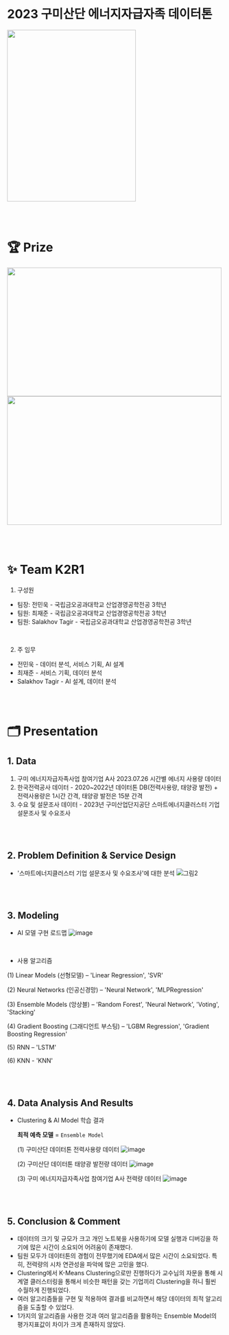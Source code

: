 # 2023 구미산단 에너지자급자족 데이터톤
<img src="https://github.com/jaejunchoe/2023-Gumi-Industrial-Complex-Energy-Self-Sufficiency-Datathon/assets/157339263/73e027be-996b-4158-a8f6-0156e6bbca57" width="300" height="400">

<br/><br/>

# 🏆 Prize
<img src="https://github.com/jaejunchoe/2023-Gumi-Industrial-Complex-Energy-Self-Sufficiency-Datathon/assets/157339263/1b1364d4-ff4b-4278-9c78-8d7f293cbb80" width="500" height="300">
<img src="https://github.com/jaejunchoe/2023-Gumi-Industrial-Complex-Energy-Self-Sufficiency-Datathon/assets/157339263/2cdc6007-f802-46a1-924f-14b0b858d525" width="500" height="300">

<br/><br/>

# ✨ Team K2R1
1. 구성원
* 팀장: 전민욱 - 국립금오공과대학교 산업경영공학전공 3학년
* 팀원: 최재준 - 국립금오공과대학교 산업경영공학전공 3학년 
* 팀원: Salakhov Tagir - 국립금오공과대학교 산업경영공학전공 3학년

<br/>

2. 주 임무
* 전민욱 - 데이터 분석, 서비스 기획, AI 설계
* 최재준 - 서비스 기획, 데이터 분석
* Salakhov Tagir - AI 설계, 데이터 분석

<br/><br/>

# 🗂 Presentation
## 1. Data
1. 구미 에너지자급자족사업 참여기업 A사 2023.07.26 시간별 에너지 사용량 데이터
2. 한국전력공사 데이터 - 2020~2022년 데이터톤 DB(전력사용량, 태양광 발전) + 전력사용량은 1시간 간격, 태양광 발전은 15분 간격
3. 수요 및 설문조사 데이터 - 2023년 구미산업단지공단 스마트에너지클러스터 기업 설문조사 및 수요조사 

<br/><br/>
## 2. Problem Definition & Service Design
- '스마트에너지클러스터 기업 설문조사 및 수요조사'에 대한 분석
![그림2](https://github.com/jaejunchoe/2023-Gumi-Industrial-Complex-Energy-Self-Sufficiency-Datathon/assets/157339263/263efd29-44fa-4133-be35-2c3102746fa1)

<br/><br/>
## 3. Modeling
- AI 모델 구현 로드맵
![image](https://github.com/jaejunchoe/2023-Gumi-Industrial-Complex-Energy-Self-Sufficiency-Datathon/assets/157339263/b790f4db-db7f-46ac-b2f4-7a73f2e42b43)

<br/>

- 사용 알고리즘
  
(1) Linear Models (선형모델) – 'Linear Regression', 'SVR'

(2) Neural Networks (인공신경망) – 'Neural Network', 'MLPRegression'

(3) Ensemble Models (앙상블) – 'Random Forest', 'Neural Network', 'Voting', 'Stacking'

(4) Gradient Boosting (그래디언트 부스팅) – 'LGBM Regression', 'Gradient Boosting Regression'

(5) RNN – 'LSTM'

(6) KNN - 'KNN'

<br/><br/>
## 4. Data Analysis And Results 
- Clustering & AI Model 학습 결과

  **최적 예측 모델** = `Ensemble Model` 


     (1) 구미산단 데이터톤 전력사용량 데이터
     ![image](https://github.com/jaejunchoe/2023-Gumi-Industrial-Complex-Energy-Self-Sufficiency-Datathon/assets/157339263/4c01505b-8f5a-4e1f-882f-9826820a92cd)



     (2) 구미산단 데이터톤 태양광 발전량 데이터
     ![image](https://github.com/jaejunchoe/2023-Gumi-Industrial-Complex-Energy-Self-Sufficiency-Datathon/assets/157339263/3271426a-e849-440e-bb21-a1c0e6078cbb)



     (3) 구미 에너지자급자족사업 참여기업 A사 전력량 데이터
     ![image](https://github.com/jaejunchoe/2023-Gumi-Industrial-Complex-Energy-Self-Sufficiency-Datathon/assets/157339263/81966e72-1443-41c7-b2b9-28e19919435f)

<br/><br/>
## 5. Conclusion & Comment
- 데이터의 크기 및 규모가 크고 개인 노트북을 사용하기에 모델 실행과 디버깅을 하기에 많은 시간이 소요되어 어려움이 존재했다.
- 팀원 모두가 데이터톤의 경험이 전무했기에 EDA에서 많은 시간이 소요되었다. 특히, 전력량의 시차 연관성을 파악에 많은 고민을 했다.
- Clustering에서 K-Means Clustering으로만 진행하다가 교수님의 자문을 통해 시계열 클러스터링을 통해서 비슷한 패턴을 갖는 기업끼리 Clustering을 하니 훨씬 수월하게 진행되었다. 
- 여러 알고리즘들을 구현 및 적용하여 결과를 비교하면서 해당 데이터의 최적 알고리즘을 도출할 수 있었다.
- 1가지의 알고리즘을 사용한 것과 여러 알고리즘을 활용하는 Ensemble Model의 평가지표값이 차이가 크게 존재하지 않았다. 



